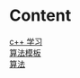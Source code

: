 # Content
[c++ 学习 ](https://github.com/JunBinLiang/cpp-algorithm/tree/main/cpp)  <br/>
[算法模板 ](https://github.com/JunBinLiang/cpp-algorithm/tree/main/template)  <br/>
[算法 ](https://github.com/JunBinLiang/cpp-algorithm/tree/main/code)  <br/>
